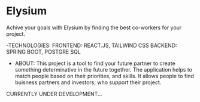 # Elysium
Achive your goals with Elysium by finding the best co-workers for your project.


-TECHNOLOGIES: 
   FRONTEND: REACT.JS, TAILWIND CSS
   BACKEND: SPRING BOOT, POSTGRE SQL
   
   
- ABOUT:
   This project is a tool to find your future partner to create something determinative in the future together.
   The application helps to match people based on their priorities, and skills.
   It allows people to find buisness partners and investors, who support their project.
   
 CURRENTLY UNDER DEVELOPMENT...
